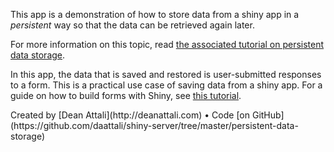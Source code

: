 This app is a demonstration of how to store data from a shiny app in a *persistent* way so that the data can be retrieved again later.  

For more information on this topic, read [the associated tutorial on persistent data storage](http://deanattali.com/blog/shiny-persistent-data-storage/).  

In this app, the data that is saved and restored is user-submitted responses to a form. This is a practical use case of saving data from a shiny app. For a guide on how to build forms with Shiny, see [this tutorial](http://deanattali.com/2015/06/14/mimicking-google-form-shiny/).  

<span id="created-by-dean">
Created by [Dean Attali](http://deanattali.com)
&bull;
Code [on GitHub](https://github.com/daattali/shiny-server/tree/master/persistent-data-storage)
</span>